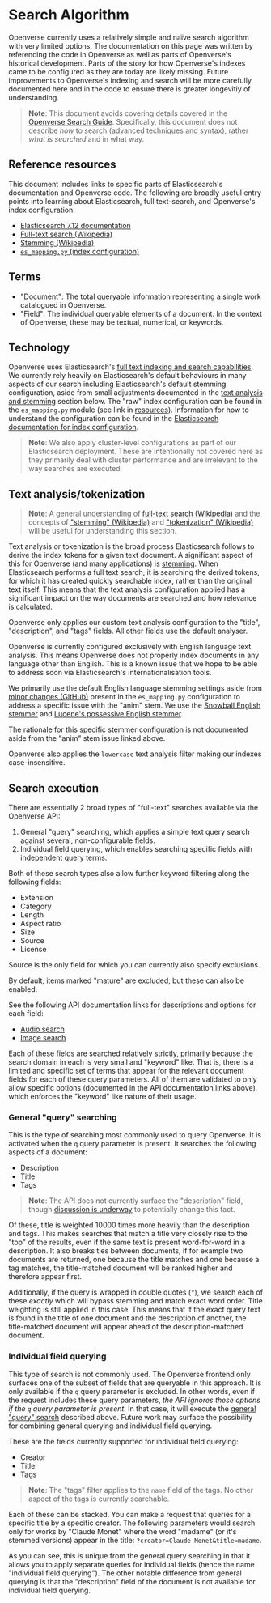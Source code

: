 # Search Algorithm

Openverse currently uses a relatively simple and naïve search algorithm with
very limited options. The documentation on this page was written by referencing
the code in Openverse as well as parts of Openverse's historical development.
Parts of the story for how Openverse's indexes came to be configured as they are
today are likely missing. Future improvements to Openverse's indexing and search
will be more carefully documented here and in the code to ensure there is
greater longevitiy of understanding.

> **Note**: This document avoids covering details covered in the
> [Openverse Search Guide](https://wordpress.org/openverse/search-help).
> Specifically, this document does not describe _how_ to search (advanced
> techniques and syntax), rather _what is searched_ and in what way.

## Reference resources

This document includes links to specific parts of Elasticsearch's documentation
and Openverse code. The following are broadly useful entry points into learning
about Elasticsearch, full text-search, and Openverse's index configuration:

- [Elasticsearch 7.12 documentation](https://www.elastic.co/guide/en/elasticsearch/reference/7.12/index.html)
- [Full-text search (Wikipedia)](https://en.wikipedia.org/wiki/Full-text_search)
- [Stemming (Wikipedia)](https://en.wikipedia.org/wiki/Stemming)
- [`es_mapping.py` (index configuration)](https://github.com/WordPress/openverse-api/blob/main/ingestion_server/ingestion_server/es_mapping.py)

## Terms

- "Document": The total queryable information representing a single work
  catalogued in Openverse.
- "Field": The individual queryable elements of a document. In the context of
  Openverse, these may be textual, numerical, or keywords.

## Technology

Openverse uses Elasticsearch's
[full text indexing and search capabilities](https://www.elastic.co/guide/en/elasticsearch/reference/7.12/full-text-queries.html).
We currently rely heavily on Elasticsearch's default behaviours in many aspects
of our search including Elasticsearch's default stemming configuration, aside
from small adjustments documented in the
[text analysis and stemming](#text-analysis/tokenization) section below. The
"raw" index configuration can be found in the `es_mapping.py` module (see link
in [resources](#resources)). Information for how to understand the configuration
can be found in the
[Elasticsearch documentation for index configuration](https://www.elastic.co/guide/en/elasticsearch/reference/7.12/index-modules.html).

> **Note**: We also apply cluster-level configurations as part of our
> Elasticsearch deployment. These are intentionally not covered here as they
> primarily deal with cluster performance and are irrelevant to the way searches
> are executed.

## Text analysis/tokenization

> **Note**: A general understanding of
> [full-text search (Wikipedia)](https://en.wikipedia.org/wiki/Full-text_search)
> and the concepts of
> ["stemming" (Wikipedia)](https://en.wikipedia.org/wiki/Stemming) and
> ["tokenization" (Wikipedia)](https://en.wikipedia.org/wiki/Lexical_analysis#Tokenization)
> will be useful for understanding this section.

Text analysis or tokenization is the broad process Elasticsearch follows to
derive the index tokens for a given text document. A significant aspect of this
for Openverse (and many applications) is
[stemming](https://www.elastic.co/guide/en/elasticsearch/reference/7.12/stemming.html).
When Elasticsearch performs a full text search, it is searching the derived
tokens, for which it has created quickly searchable index, rather than the
original text itself. This means that the text analysis configuration applied
has a significant impact on the way documents are searched and how relevance is
calculated.

Openverse only applies our custom text analysis configuration to the "title",
"description", and "tags" fields. All other fields use the default analyser.

Openverse is currently configured exclusively with English language text
analysis. This means Openverse does not properly index documents in any language
other than English. This is a known issue that we hope to be able to address
soon via Elasticsearch's internationalisation tools.

We primarily use the default English language stemming settings aside from
[minor changes (GitHub)](https://github.com/cc-archive/cccatalog-api/issues/574#issue-668091876)
present in the `es_mapping.py` configuration to address a specific issue with
the "anim" stem. We use the
[Snowball English stemmer](https://snowballstem.org/algorithms/porter/stemmer.html)
and
[Lucene's possessive English stemmer](https://lucene.apache.org/core/8_8_0/analyzers-common/org/apache/lucene/analysis/en/EnglishPossessiveFilter.html).

The rationale for this specific stemmer configuration is not documented aside
from the "anim" stem issue linked above.

Openverse also applies the `lowercase` text analysis filter making our indexes
case-insensitive.

## Search execution

There are essentially 2 broad types of "full-text" searches available via the
Openverse API:

1. General "query" searching, which applies a simple text query search against
   several, non-configurable fields.
2. Individual field querying, which enables searching specific fields with
   independent query terms.

Both of these search types also allow further keyword filtering along the
following fields:

- Extension
- Category
- Length
- Aspect ratio
- Size
- Source
- License

Source is the only field for which you can currently also specify exclusions.

By default, items marked "mature" are excluded, but these can also be enabled.

See the following API documentation links for descriptions and options for each
field:

- [Audio search](https://api.openverse.engineering/v1/#operation/audio_search)
- [Image search](https://api.openverse.engineering/v1/#operation/image_search)

Each of these fields are searched relatively strictly, primarily because the
search domain in each is very small and "keyword" like. That is, there is a
limited and specific set of terms that appear for the relevant document fields
for each of these query parameters. All of them are validated to only allow
specific options (documented in the API documentation links above), which
enforces the "keyword" like nature of their usage.

### General "query" searching

This is the type of searching most commonly used to query Openverse. It is
activated when the `q` query parameter is present. It searches the following
aspects of a document:

- Description
- Title
- Tags

> **Note**: The API does not currently surface the "description" field, though
> [discussion is underway](https://github.com/WordPress/openverse-catalog/issues/364)
> to potentially change this fact.

Of these, title is weighted 10000 times more heavily than the description and
tags. This makes searches that match a title very closely rise to the "top" of
the results, even if the same text is present word-for-word in a description. It
also breaks ties between documents, if for example two documents are returned,
one because the title matches and one because a tag matches, the title-matched
document will be ranked higher and therefore appear first.

Additionally, if the query is wrapped in double quotes (`"`), we search each of
these _exactly_ which will bypass stemming and match exact word order. Title
weighting is still applied in this case. This means that if the exact query text
is found in the title of one document and the description of another, the
title-matched document will appear ahead of the description-matched document.

### Individual field querying

This type of search is not commonly used. The Openverse frontend only surfaces
one of the subset of fields that are queryable in this approach. It is only
available if the `q` query parameter is excluded. In other words, even if the
request includes these query parameters, _the API ignores these options if the
`q` query parameter is present_. In that case, it will execute the
[general "query" search](#general-query-searching) described above. Future work
may surface the possibility for combining general querying and individual field
querying.

These are the fields currently supported for individual field querying:

- Creator
- Title
- Tags

> **Note**: The "tags" filter applies to the `name` field of the tags. No other
> aspect of the tags is currently searchable.

Each of these can be stacked. You can make a request that queries for a specific
title by a specific creator. The following parameters would search only for
works by "Claude Monet" where the word "madame" (or it's stemmed versions)
appear in the title: `?creator=Claude Monet&title=madame`.

As you can see, this is unique from the general query searching in that it
allows you to apply separate queries for individual fields (hence the name
"individual field querying"). The other notable difference from general querying
is that the "description" field of the document is not available for individual
field querying.
